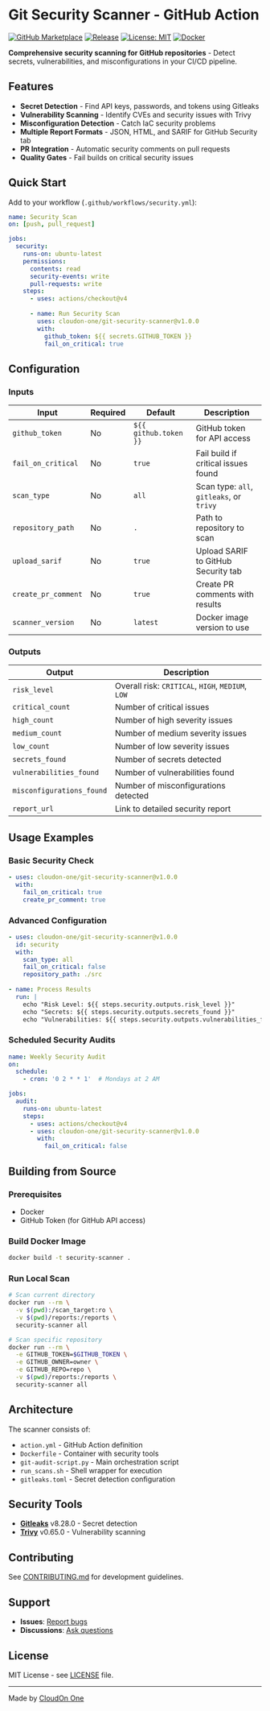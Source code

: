 # Git Security Scanner - GitHub Action

[![GitHub Marketplace](https://img.shields.io/badge/Marketplace-Git%20Security%20Scanner-blue?logo=github)](https://github.com/marketplace/actions/git-security-scanner)
[![Release](https://img.shields.io/badge/Release-v1.0.0-green)](https://github.com/cloudon-one/git-security-scanner/releases/tag/v1.0.0)
[![License: MIT](https://img.shields.io/badge/License-MIT-yellow.svg)](https://opensource.org/licenses/MIT)
[![Docker](https://img.shields.io/badge/Docker-ghcr.io-blue?logo=docker)](https://ghcr.io/cloudon-one/security-scanner)

**Comprehensive security scanning for GitHub repositories** - Detect secrets, vulnerabilities, and misconfigurations in your CI/CD pipeline.

## Features

- **Secret Detection** - Find API keys, passwords, and tokens using Gitleaks
- **Vulnerability Scanning** - Identify CVEs and security issues with Trivy
- **Misconfiguration Detection** - Catch IaC security problems
- **Multiple Report Formats** - JSON, HTML, and SARIF for GitHub Security tab
- **PR Integration** - Automatic security comments on pull requests
- **Quality Gates** - Fail builds on critical security issues

## Quick Start

Add to your workflow (`.github/workflows/security.yml`):

```yaml
name: Security Scan
on: [push, pull_request]

jobs:
  security:
    runs-on: ubuntu-latest
    permissions:
      contents: read
      security-events: write
      pull-requests: write
    steps:
      - uses: actions/checkout@v4
      
      - name: Run Security Scan
        uses: cloudon-one/git-security-scanner@v1.0.0
        with:
          github_token: ${{ secrets.GITHUB_TOKEN }}
          fail_on_critical: true
```

## Configuration

### Inputs

| Input | Required | Default | Description |
|-------|----------|---------|-------------|
| `github_token` | No | `${{ github.token }}` | GitHub token for API access |
| `fail_on_critical` | No | `true` | Fail build if critical issues found |
| `scan_type` | No | `all` | Scan type: `all`, `gitleaks`, or `trivy` |
| `repository_path` | No | `.` | Path to repository to scan |
| `upload_sarif` | No | `true` | Upload SARIF to GitHub Security tab |
| `create_pr_comment` | No | `true` | Create PR comments with results |
| `scanner_version` | No | `latest` | Docker image version to use |

### Outputs

| Output | Description |
|--------|-------------|
| `risk_level` | Overall risk: `CRITICAL`, `HIGH`, `MEDIUM`, `LOW` |
| `critical_count` | Number of critical issues |
| `high_count` | Number of high severity issues |
| `medium_count` | Number of medium severity issues |
| `low_count` | Number of low severity issues |
| `secrets_found` | Number of secrets detected |
| `vulnerabilities_found` | Number of vulnerabilities found |
| `misconfigurations_found` | Number of misconfigurations detected |
| `report_url` | Link to detailed security report |

## Usage Examples

### Basic Security Check

```yaml
- uses: cloudon-one/git-security-scanner@v1.0.0
  with:
    fail_on_critical: true
    create_pr_comment: true
```

### Advanced Configuration

```yaml
- uses: cloudon-one/git-security-scanner@v1.0.0
  id: security
  with:
    scan_type: all
    fail_on_critical: false
    repository_path: ./src
    
- name: Process Results
  run: |
    echo "Risk Level: ${{ steps.security.outputs.risk_level }}"
    echo "Secrets: ${{ steps.security.outputs.secrets_found }}"
    echo "Vulnerabilities: ${{ steps.security.outputs.vulnerabilities_found }}"
```

### Scheduled Security Audits

```yaml
name: Weekly Security Audit
on:
  schedule:
    - cron: '0 2 * * 1'  # Mondays at 2 AM

jobs:
  audit:
    runs-on: ubuntu-latest
    steps:
      - uses: actions/checkout@v4
      - uses: cloudon-one/git-security-scanner@v1.0.0
        with:
          fail_on_critical: false
```

## Building from Source

### Prerequisites
- Docker
- GitHub Token (for GitHub API access)

### Build Docker Image

```bash
docker build -t security-scanner .
```

### Run Local Scan

```bash
# Scan current directory
docker run --rm \
  -v $(pwd):/scan_target:ro \
  -v $(pwd)/reports:/reports \
  security-scanner all

# Scan specific repository
docker run --rm \
  -e GITHUB_TOKEN=$GITHUB_TOKEN \
  -e GITHUB_OWNER=owner \
  -e GITHUB_REPO=repo \
  -v $(pwd)/reports:/reports \
  security-scanner all
```

## Architecture

The scanner consists of:
- `action.yml` - GitHub Action definition
- `Dockerfile` - Container with security tools
- `git-audit-script.py` - Main orchestration script
- `run_scans.sh` - Shell wrapper for execution
- `gitleaks.toml` - Secret detection configuration

## Security Tools

- **[Gitleaks](https://github.com/gitleaks/gitleaks)** v8.28.0 - Secret detection
- **[Trivy](https://github.com/aquasecurity/trivy)** v0.65.0 - Vulnerability scanning

## Contributing

See [CONTRIBUTING.md](CONTRIBUTING.md) for development guidelines.

## Support

- **Issues**: [Report bugs](https://github.com/cloudon-one/git-security-scanner/issues)
- **Discussions**: [Ask questions](https://github.com/cloudon-one/git-security-scanner/discussions)

## License

MIT License - see [LICENSE](LICENSE) file.

---

Made by [CloudOn One](https://github.com/cloudon-one)